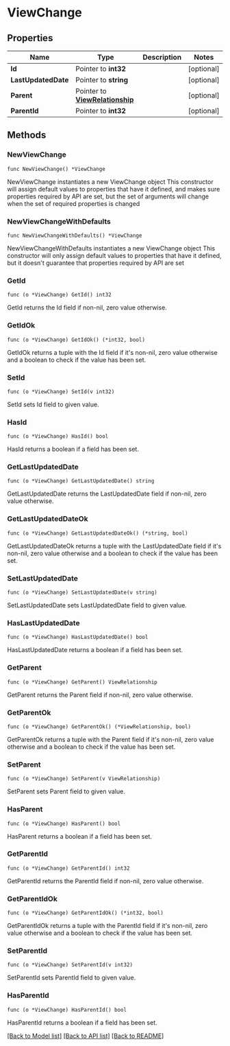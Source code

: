 # ViewChange

## Properties

Name | Type | Description | Notes
------------ | ------------- | ------------- | -------------
**Id** | Pointer to **int32** |  | [optional] 
**LastUpdatedDate** | Pointer to **string** |  | [optional] 
**Parent** | Pointer to [**ViewRelationship**](ViewRelationship.md) |  | [optional] 
**ParentId** | Pointer to **int32** |  | [optional] 

## Methods

### NewViewChange

`func NewViewChange() *ViewChange`

NewViewChange instantiates a new ViewChange object
This constructor will assign default values to properties that have it defined,
and makes sure properties required by API are set, but the set of arguments
will change when the set of required properties is changed

### NewViewChangeWithDefaults

`func NewViewChangeWithDefaults() *ViewChange`

NewViewChangeWithDefaults instantiates a new ViewChange object
This constructor will only assign default values to properties that have it defined,
but it doesn't guarantee that properties required by API are set

### GetId

`func (o *ViewChange) GetId() int32`

GetId returns the Id field if non-nil, zero value otherwise.

### GetIdOk

`func (o *ViewChange) GetIdOk() (*int32, bool)`

GetIdOk returns a tuple with the Id field if it's non-nil, zero value otherwise
and a boolean to check if the value has been set.

### SetId

`func (o *ViewChange) SetId(v int32)`

SetId sets Id field to given value.

### HasId

`func (o *ViewChange) HasId() bool`

HasId returns a boolean if a field has been set.

### GetLastUpdatedDate

`func (o *ViewChange) GetLastUpdatedDate() string`

GetLastUpdatedDate returns the LastUpdatedDate field if non-nil, zero value otherwise.

### GetLastUpdatedDateOk

`func (o *ViewChange) GetLastUpdatedDateOk() (*string, bool)`

GetLastUpdatedDateOk returns a tuple with the LastUpdatedDate field if it's non-nil, zero value otherwise
and a boolean to check if the value has been set.

### SetLastUpdatedDate

`func (o *ViewChange) SetLastUpdatedDate(v string)`

SetLastUpdatedDate sets LastUpdatedDate field to given value.

### HasLastUpdatedDate

`func (o *ViewChange) HasLastUpdatedDate() bool`

HasLastUpdatedDate returns a boolean if a field has been set.

### GetParent

`func (o *ViewChange) GetParent() ViewRelationship`

GetParent returns the Parent field if non-nil, zero value otherwise.

### GetParentOk

`func (o *ViewChange) GetParentOk() (*ViewRelationship, bool)`

GetParentOk returns a tuple with the Parent field if it's non-nil, zero value otherwise
and a boolean to check if the value has been set.

### SetParent

`func (o *ViewChange) SetParent(v ViewRelationship)`

SetParent sets Parent field to given value.

### HasParent

`func (o *ViewChange) HasParent() bool`

HasParent returns a boolean if a field has been set.

### GetParentId

`func (o *ViewChange) GetParentId() int32`

GetParentId returns the ParentId field if non-nil, zero value otherwise.

### GetParentIdOk

`func (o *ViewChange) GetParentIdOk() (*int32, bool)`

GetParentIdOk returns a tuple with the ParentId field if it's non-nil, zero value otherwise
and a boolean to check if the value has been set.

### SetParentId

`func (o *ViewChange) SetParentId(v int32)`

SetParentId sets ParentId field to given value.

### HasParentId

`func (o *ViewChange) HasParentId() bool`

HasParentId returns a boolean if a field has been set.


[[Back to Model list]](../README.md#documentation-for-models) [[Back to API list]](../README.md#documentation-for-api-endpoints) [[Back to README]](../README.md)


